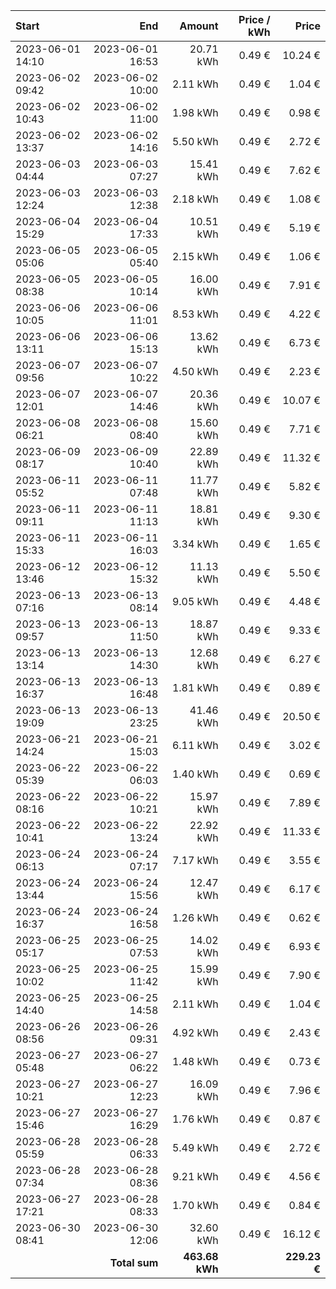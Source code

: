 | Start            |              End |         Amount | Price / kWh |        Price |
| :--------------- | ---------------: | -------------: | ----------: | -----------: |
| 2023-06-01 14:10 | 2023-06-01 16:53 |      20.71 kWh |      0.49 € |      10.24 € |
| 2023-06-02 09:42 | 2023-06-02 10:00 |       2.11 kWh |      0.49 € |       1.04 € |
| 2023-06-02 10:43 | 2023-06-02 11:00 |       1.98 kWh |      0.49 € |       0.98 € |
| 2023-06-02 13:37 | 2023-06-02 14:16 |       5.50 kWh |      0.49 € |       2.72 € |
| 2023-06-03 04:44 | 2023-06-03 07:27 |      15.41 kWh |      0.49 € |       7.62 € |
| 2023-06-03 12:24 | 2023-06-03 12:38 |       2.18 kWh |      0.49 € |       1.08 € |
| 2023-06-04 15:29 | 2023-06-04 17:33 |      10.51 kWh |      0.49 € |       5.19 € |
| 2023-06-05 05:06 | 2023-06-05 05:40 |       2.15 kWh |      0.49 € |       1.06 € |
| 2023-06-05 08:38 | 2023-06-05 10:14 |      16.00 kWh |      0.49 € |       7.91 € |
| 2023-06-06 10:05 | 2023-06-06 11:01 |       8.53 kWh |      0.49 € |       4.22 € |
| 2023-06-06 13:11 | 2023-06-06 15:13 |      13.62 kWh |      0.49 € |       6.73 € |
| 2023-06-07 09:56 | 2023-06-07 10:22 |       4.50 kWh |      0.49 € |       2.23 € |
| 2023-06-07 12:01 | 2023-06-07 14:46 |      20.36 kWh |      0.49 € |      10.07 € |
| 2023-06-08 06:21 | 2023-06-08 08:40 |      15.60 kWh |      0.49 € |       7.71 € |
| 2023-06-09 08:17 | 2023-06-09 10:40 |      22.89 kWh |      0.49 € |      11.32 € |
| 2023-06-11 05:52 | 2023-06-11 07:48 |      11.77 kWh |      0.49 € |       5.82 € |
| 2023-06-11 09:11 | 2023-06-11 11:13 |      18.81 kWh |      0.49 € |       9.30 € |
| 2023-06-11 15:33 | 2023-06-11 16:03 |       3.34 kWh |      0.49 € |       1.65 € |
| 2023-06-12 13:46 | 2023-06-12 15:32 |      11.13 kWh |      0.49 € |       5.50 € |
| 2023-06-13 07:16 | 2023-06-13 08:14 |       9.05 kWh |      0.49 € |       4.48 € |
| 2023-06-13 09:57 | 2023-06-13 11:50 |      18.87 kWh |      0.49 € |       9.33 € |
| 2023-06-13 13:14 | 2023-06-13 14:30 |      12.68 kWh |      0.49 € |       6.27 € |
| 2023-06-13 16:37 | 2023-06-13 16:48 |       1.81 kWh |      0.49 € |       0.89 € |
| 2023-06-13 19:09 | 2023-06-13 23:25 |      41.46 kWh |      0.49 € |      20.50 € |
| 2023-06-21 14:24 | 2023-06-21 15:03 |       6.11 kWh |      0.49 € |       3.02 € |
| 2023-06-22 05:39 | 2023-06-22 06:03 |       1.40 kWh |      0.49 € |       0.69 € |
| 2023-06-22 08:16 | 2023-06-22 10:21 |      15.97 kWh |      0.49 € |       7.89 € |
| 2023-06-22 10:41 | 2023-06-22 13:24 |      22.92 kWh |      0.49 € |      11.33 € |
| 2023-06-24 06:13 | 2023-06-24 07:17 |       7.17 kWh |      0.49 € |       3.55 € |
| 2023-06-24 13:44 | 2023-06-24 15:56 |      12.47 kWh |      0.49 € |       6.17 € |
| 2023-06-24 16:37 | 2023-06-24 16:58 |       1.26 kWh |      0.49 € |       0.62 € |
| 2023-06-25 05:17 | 2023-06-25 07:53 |      14.02 kWh |      0.49 € |       6.93 € |
| 2023-06-25 10:02 | 2023-06-25 11:42 |      15.99 kWh |      0.49 € |       7.90 € |
| 2023-06-25 14:40 | 2023-06-25 14:58 |       2.11 kWh |      0.49 € |       1.04 € |
| 2023-06-26 08:56 | 2023-06-26 09:31 |       4.92 kWh |      0.49 € |       2.43 € |
| 2023-06-27 05:48 | 2023-06-27 06:22 |       1.48 kWh |      0.49 € |       0.73 € |
| 2023-06-27 10:21 | 2023-06-27 12:23 |      16.09 kWh |      0.49 € |       7.96 € |
| 2023-06-27 15:46 | 2023-06-27 16:29 |       1.76 kWh |      0.49 € |       0.87 € |
| 2023-06-28 05:59 | 2023-06-28 06:33 |       5.49 kWh |      0.49 € |       2.72 € |
| 2023-06-28 07:34 | 2023-06-28 08:36 |       9.21 kWh |      0.49 € |       4.56 € |
| 2023-06-27 17:21 | 2023-06-28 08:33 |       1.70 kWh |      0.49 € |       0.84 € |
| 2023-06-30 08:41 | 2023-06-30 12:06 |      32.60 kWh |      0.49 € |      16.12 € |
|                  |    **Total sum** | **463.68 kWh** |             | **229.23 €** |